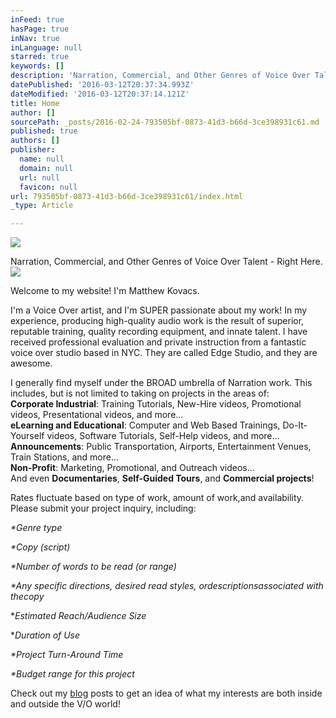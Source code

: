 ```yaml
---
inFeed: true
hasPage: true
inNav: true
inLanguage: null
starred: true
keywords: []
description: 'Narration, Commercial, and Other Genres of Voice Over Talent - Right Here.'
datePublished: '2016-03-12T20:37:34.993Z'
dateModified: '2016-03-12T20:37:14.121Z'
title: Home
author: []
sourcePath: _posts/2016-02-24-793505bf-0873-41d3-b66d-3ce398931c61.md
published: true
authors: []
publisher:
  name: null
  domain: null
  url: null
  favicon: null
url: 793505bf-0873-41d3-b66d-3ce398931c61/index.html
_type: Article

---
```

![](https://s3-us-west-2.amazonaws.com/the-grid-img/p/2e7d061fd3302426d86774baaa1016a89396f875.jpg)

Narration, Commercial, and Other Genres of Voice Over Talent - Right Here.
![](https://the-grid-user-content.s3-us-west-2.amazonaws.com/bde61df0-f2f5-4107-931d-b400ee688534.jpg)

Welcome to my website! I'm Matthew Kovacs.

I'm a Voice Over artist, and I'm SUPER passionate about my
work! In my experience, producing high-quality audio work is the result of superior, reputable training, quality recording equipment, and innate talent. I have received professional evaluation and private instruction from a fantastic voice over
studio based in NYC. They are called Edge Studio, and they are awesome. 

I generally find myself under the BROAD umbrella of Narration work. This includes, but is not limited to taking on projects in the areas of:  
**Corporate Industrial**: Training Tutorials, New-Hire videos, Promotional videos, Presentational videos, and more...  
**eLearning and Educational**: Computer and Web Based Trainings, Do-It-Yourself videos, Software Tutorials, Self-Help videos, and more...  
**Announcements**: Public Transportation, Airports, Entertainment Venues, Train Stations, and more...  
**Non-Profit**: Marketing, Promotional, and Outreach videos...  
And even **Documentaries**, **Self-Guided Tours**, and **Commercial projects**!

Rates fluctuate based on type of work, amount of work,and availability. Please submit your project inquiry, including:

_\*Genre type_

_\*Copy (script)_

_\*Number of words to be read (or range)_

_\*Any specific directions, desired read styles, ordescriptionsassociated with thecopy_

\*_Estimated Reach/Audience Size_

\*_Duration of Use_

_\*Project Turn-Around Time_

_\*Budget range for this project_

Check out my [blog][0] posts to get an idea of what my interests are both inside and outside the V/O world! 

[0]: https://thegrid.ai/kovacsvoiceover/66e69315-1ede-4dd1-9f2f-2c4b1bb1798f/